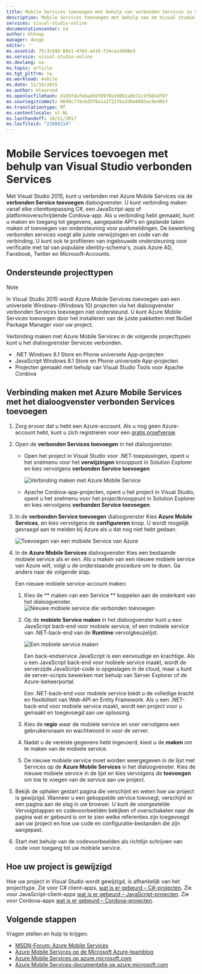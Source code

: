 ```yaml
---
title: Mobile Services toevoegen met behulp van verbonden Services in Visual Studio | Microsoft Docs
description: Mobile Services toevoegen met behulp van de Visual Studio verbonden dialoogvenster Services toevoegen
services: visual-studio-online
documentationcenter: na
author: mlhoop
manager: douge
editor: ''
ms.assetid: 75c3cb93-88e1-476d-a416-f34caa3608e3
ms.service: visual-studio-online
ms.devlang: na
ms.topic: article
ms.tgt_pltfrm: na
ms.workload: mobile
ms.date: 12/16/2015
ms.author: mlearned
ms.openlocfilehash: d185fdafebad56f8970e390b2a0672c3fb84df8f
ms.sourcegitcommit: 6699c77dcbd5f8a1a2f21fba3d0a0005ac9ed6b7
ms.translationtype: MT
ms.contentlocale: nl-NL
ms.lasthandoff: 10/11/2017
ms.locfileid: "23884214"
---
```

# <a name="adding-mobile-services-by-using-visual-studio-connected-services"></a>Mobile Services toevoegen met behulp van Visual Studio verbonden Services
Met Visual Studio 2015, kunt u verbinden met Azure Mobile Services via de **verbonden Service toevoegen** dialoogvenster. U kunt verbinding maken vanaf elke clienttoepassing C#, een JavaScript-app of platformoverschrijdende Cordova-app. Als u verbinding hebt gemaakt, kunt u maken en toegang tot gegevens, aangepaste API's en geplande taken maken of toevoegen van ondersteuning voor pushmeldingen.  De bewerking verbonden services voegt alle juiste verwijzingen en code van de verbinding. U kunt ook te profiteren van ingebouwde ondersteuning voor verificatie met tal van populaire identity-schema's, zoals Azure AD, Facebook, Twitter en Microsoft-Accounts.

## <a name="supported-project-types"></a>Ondersteunde projecttypen
> [!NOTE]
> In Visual Studio 2015 wordt Azure Mobile Services toevoegen aan een universele Windows-(Windows 10) projecten via het dialoogvenster verbonden Services toevoegen niet ondersteund. U kunt Azure Mobile Services toevoegen door het installeren van de juiste pakketten met NuGet Package Manager voor uw project.
> 
> 

Verbinding maken met Azure Mobile Services in de volgende projecttypen kunt u het dialoogvenster Services verbonden.

* .NET Windows 8.1 Store en Phone universele App-projecten
* JavaScript Windows 8.1 Store en Phone universele App-projecten
* Projecten gemaakt met behulp van Visual Studio Tools voor Apache Cordova

## <a name="connect-to-azure-mobile-services-using-the-add-connected-services-dialog"></a>Verbinding maken met Azure Mobile Services met het dialoogvenster verbonden Services toevoegen
1. Zorg ervoor dat u hebt een Azure-account. Als u nog geen Azure-account hebt, kunt u zich registreren voor een [gratis proefversie](http://go.microsoft.com/fwlink/?LinkId=518146).
2. Open de **verbonden Services toevoegen** in het dialoogvenster.
   
   * Open het project in Visual Studio voor .NET-toepassingen, opent u het snelmenu voor het **verwijzingen** knooppunt in Solution Explorer en kies vervolgens **verbonden Service toevoegen**
     
        ![Verbinding maken met Azure Mobile Service](./media/vs-azure-tools-connected-services-add-mobile-services/IC797635.png)
   * Apache Cordova-app-projecten, opent u het project in Visual Studio, opent u het snelmenu voor het projectknooppunt in Solution Explorer en kies vervolgens **verbonden Service toevoegen**.
3. In de **verbonden Service toevoegen** dialoogvenster Kies **Azure Mobile Services**, en kies vervolgens de **configureren** knop. U wordt mogelijk gevraagd aan te melden bij Azure als u dat nog niet hebt gedaan.
   
    ![Toevoegen van een mobiele Service van Azure](./media/vs-azure-tools-connected-services-add-mobile-services/IC797636.png)
4. In de **Azure Mobile Services** dialoogvenster Kies een bestaande mobiele service als er een. Als u maken van een nieuwe mobiele service van Azure wilt, volgt u de onderstaande procedure om te doen. Ga anders naar de volgende stap.
   
    Een nieuwe mobiele service-account maken:
   
   1. Kies de ** maken van een Service ** koppelen aan de onderkant van het dialoogvenster.
       ![Nieuwe mobiele service die verbonden toevoegen](./media/vs-azure-tools-connected-services-add-mobile-services/IC797637.png)
   2. Op de **mobiele Service maken** in het dialoogvenster kunt u een JavaScript back-end voor mobiele service, of een mobiele service van .NET-back-end van de **Runtime** vervolgkeuzelijst. 
      
       ![Een mobiele service maken](./media/vs-azure-tools-connected-services-add-mobile-services/IC797638.png)
      
       Een back-endservice JavaScript is een eenvoudige en krachtige. Als u een JavaScript back-end voor mobiele service maakt, wordt de serverzijde JavaScript-code is opgeslagen in de cloud, maar u kunt de server-scripts bewerken met behulp van Server Explorer of de Azure-beheerportal. 
      
       Een .NET-back-end voor mobiele service biedt u de volledige kracht en flexibiliteit van Web-API en Entity Framework. Als u een .NET-back-end voor mobiele service maakt, wordt een project voor u gemaakt en toegevoegd aan uw oplossing. 
   3. Kies de **regio** waar de mobiele service en voer vervolgens een gebruikersnaam en wachtwoord in voor de server.
   4. Nadat u de vereiste gegevens hebt ingevoerd, kiest u de **maken** om te maken van de mobiele service.
   5. De nieuwe mobiele service moet worden weergegeven in de lijst met Services op de **Azure Mobile Services** in het dialoogvenster. Kies de nieuwe mobiele service in de lijst en kies vervolgens de **toevoegen** om toe te voegen van de service aan uw project.
5. Bekijk de ophalen gestart pagina die verschijnt en weten hoe uw project is gewijzigd. Wanneer u een gekoppelde service toevoegt, verschijnt er een pagina aan de slag in uw browser. U kunt de voorgestelde Vervolgstappen en codevoorbeelden bekijken of overschakelen naar de pagina wat er gebeurd is om te zien welke referenties zijn toegevoegd aan uw project en hoe uw code en configuratie-bestanden die zijn aangepast.
6. Start met behulp van de codevoorbeelden als richtlijn schrijven van code voor toegang tot uw mobiele service.

## <a name="how-your-project-is-modified"></a>Hoe uw project is gewijzigd
Hoe uw project in Visual Studio wordt gewijzigd, is afhankelijk van het projecttype. Zie voor C# client-apps, [wat is er gebeurd – C#-projecten](http://go.microsoft.com/fwlink/p/?LinkId=513119). Zie voor JavaScript-client-apps [wat is er gebeurd – JavaScript-projecten](http://go.microsoft.com/fwlink/p/?LinkId=513120). Zie voor Cordova-apps [wat is er gebeurd – Cordova-projecten](http://go.microsoft.com/fwlink/p/?LinkId=513116).

## <a name="next-steps"></a>Volgende stappen
Vragen stellen en hulp te krijgen: 

* [MSDN-Forum: Azure Mobile Services](https://social.msdn.microsoft.com/forums/azure/home?forum=azuremobile)
* [Azure Mobile Services op de Microsoft Azure-teamblog](https://azure.microsoft.com/blog/topics/mobile/)
* [Azure Mobile Services op azure.microsoft.com](https://azure.microsoft.com/services/mobile-services/)
* [Azure Mobile Services-documentatie op azure.microsoft.com](https://azure.microsoft.com/documentation/services/mobile-services/)

